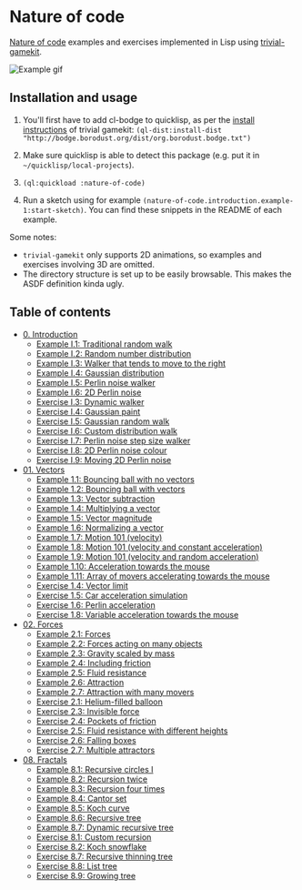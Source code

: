 # Nature of code
[Nature of code] examples and exercises implemented in
Lisp using [trivial-gamekit].

![Example gif](https://raw.githubusercontent.com/mark-gerarts/nature-of-code/master/screenshots/Example%208.7%3A%20Dynamic%20recursive%20tree.gif)

## Installation and usage
1. You'll first have to add cl-bodge to quicklisp, as per the [install instructions]
of trivial gamekit:
`(ql-dist:install-dist "http://bodge.borodust.org/dist/org.borodust.bodge.txt")`

1. Make sure quicklisp is able to detect this package (e.g. put it in
`~/quicklisp/local-projects`).

1. `(ql:quickload :nature-of-code)`

1. Run a sketch using for example `(nature-of-code.introduction.example-1:start-sketch)`.
You can find these snippets in the README of each example.

Some notes:
- `trivial-gamekit` only supports 2D animations, so examples and exercises involving 3D are omitted.
- The directory structure is set up to be easily browsable. This makes the ASDF definition kinda ugly.

[Nature of code]: http://natureofcode.com
[trivial-gamekit]: https://github.com/borodust/trivial-gamekit
[install instructions]: https://borodust.github.io/projects/trivial-gamekit/#installation-and-loading

## Table of contents
- [0. Introduction](https://github.com/mark-gerarts/nature-of-code/tree/master/0.%20Introduction)
  - [Example I.1: Traditional random walk](https://github.com/mark-gerarts/nature-of-code/tree/master/0.%20Introduction/Example%20I.1%3A%20Traditional%20random%20walk)
  - [Example I.2: Random number distribution](https://github.com/mark-gerarts/nature-of-code/tree/master/0.%20Introduction/Example%20I.2%3A%20Random%20number%20distribution)
  - [Example I.3: Walker that tends to move to the right](https://github.com/mark-gerarts/nature-of-code/tree/master/0.%20Introduction/Example%20I.3%3A%20Walker%20that%20tends%20to%20move%20to%20the%20right)
  - [Example I.4: Gaussian distribution](https://github.com/mark-gerarts/nature-of-code/tree/master/0.%20Introduction/Example%20I.4%3A%20Gaussian%20distribution)
  - [Example I.5: Perlin noise walker](https://github.com/mark-gerarts/nature-of-code/tree/master/0.%20Introduction/Example%20I.5%3A%20Perlin%20noise%20walker)
  - [Example I.6: 2D Perlin noise](https://github.com/mark-gerarts/nature-of-code/tree/master/0.%20Introduction/Example%20I.6%3A%202D%20Perlin%20noise)
  - [Exercise I.3: Dynamic walker](https://github.com/mark-gerarts/nature-of-code/tree/master/0.%20Introduction/Exercise%20I.3%3A%20Dynamic%20walker)
  - [Exercise I.4: Gaussian paint](https://github.com/mark-gerarts/nature-of-code/tree/master/0.%20Introduction/Exercise%20I.4%3A%20Gaussian%20paint)
  - [Exercise I.5: Gaussian random walk](https://github.com/mark-gerarts/nature-of-code/tree/master/0.%20Introduction/Exercise%20I.5%3A%20Gaussian%20random%20walk)
  - [Exercise I.6: Custom distribution walk](https://github.com/mark-gerarts/nature-of-code/tree/master/0.%20Introduction/Exercise%20I.6%3A%20Custom%20distribution%20walk)
  - [Exercise I.7: Perlin noise step size walker](https://github.com/mark-gerarts/nature-of-code/tree/master/0.%20Introduction/Exercise%20I.7%3A%20Perlin%20noise%20step%20size%20walker)
  - [Exercise I.8: 2D Perlin noise colour](https://github.com/mark-gerarts/nature-of-code/tree/master/0.%20Introduction/Exercise%20I.8%3A%202D%20Perlin%20noise%20colour)
  - [Exercise I.9: Moving 2D Perlin noise](https://github.com/mark-gerarts/nature-of-code/tree/master/0.%20Introduction/Exercise%20I.9%3A%20Moving%202D%20Perlin%20noise)
- [01. Vectors](https://github.com/mark-gerarts/nature-of-code/tree/master/01.%20Vectors)
  - [Example 1.1: Bouncing ball with no vectors](https://github.com/mark-gerarts/nature-of-code/tree/master/01.%20Vectors/Example%201.1%3A%20Bouncing%20ball%20with%20no%20vectors)
  - [Example 1.2: Bouncing ball with vectors](https://github.com/mark-gerarts/nature-of-code/tree/master/01.%20Vectors/Example%201.2%3A%20Bouncing%20ball%20with%20vectors)
  - [Example 1.3: Vector subtraction](https://github.com/mark-gerarts/nature-of-code/tree/master/01.%20Vectors/Example%201.3%3A%20Vector%20subtraction)
  - [Example 1.4: Multiplying a vector](https://github.com/mark-gerarts/nature-of-code/tree/master/01.%20Vectors/Example%201.4%3A%20Multiplying%20a%20vector)
  - [Example 1.5: Vector magnitude](https://github.com/mark-gerarts/nature-of-code/tree/master/01.%20Vectors/Example%201.5%3A%20Vector%20magnitude)
  - [Example 1.6: Normalizing a vector](https://github.com/mark-gerarts/nature-of-code/tree/master/01.%20Vectors/Example%201.6%3A%20Normalizing%20a%20vector)
  - [Example 1.7: Motion 101 (velocity)](https://github.com/mark-gerarts/nature-of-code/tree/master/01.%20Vectors/Example%201.7%3A%20Motion%20101%20%28velocity%29)
  - [Example 1.8: Motion 101 (velocity and constant acceleration)](https://github.com/mark-gerarts/nature-of-code/tree/master/01.%20Vectors/Example%201.8%3A%20Motion%20101%20%28velocity%20and%20constant%20acceleration%29)
  - [Example 1.9: Motion 101 (velocity and random acceleration)](https://github.com/mark-gerarts/nature-of-code/tree/master/01.%20Vectors/Example%201.9%3A%20Motion%20101%20%28velocity%20and%20random%20acceleration%29)
  - [Example 1.10: Acceleration towards the mouse](https://github.com/mark-gerarts/nature-of-code/tree/master/01.%20Vectors/Example%201.10%3A%20Acceleration%20towards%20the%20mouse)
  - [Example 1.11: Array of movers accelerating towards the mouse](https://github.com/mark-gerarts/nature-of-code/tree/master/01.%20Vectors/Example%201.11%3A%20Array%20of%20movers%20accelerating%20towards%20the%20mouse)
  - [Exercise 1.4: Vector limit](https://github.com/mark-gerarts/nature-of-code/tree/master/01.%20Vectors/Exercise%201.4%3A%20Vector%20limit)
  - [Exercise 1.5: Car acceleration simulation](https://github.com/mark-gerarts/nature-of-code/tree/master/01.%20Vectors/Exercise%201.5%3A%20Car%20acceleration%20simulation)
  - [Exercise 1.6: Perlin acceleration](https://github.com/mark-gerarts/nature-of-code/tree/master/01.%20Vectors/Exercise%201.6%3A%20Perlin%20acceleration)
  - [Exercise 1.8: Variable acceleration towards the mouse](https://github.com/mark-gerarts/nature-of-code/tree/master/01.%20Vectors/Exercise%201.8%3A%20Variable%20acceleration%20towards%20the%20mouse)
- [02. Forces](https://github.com/mark-gerarts/nature-of-code/tree/master/02.%20Forces)
  - [Example 2.1: Forces](https://github.com/mark-gerarts/nature-of-code/tree/master/02.%20Forces/Example%202.1%3A%20Forces)
  - [Example 2.2: Forces acting on many objects](https://github.com/mark-gerarts/nature-of-code/tree/master/02.%20Forces/Example%202.2%3A%20Forces%20acting%20on%20many%20objects)
  - [Example 2.3: Gravity scaled by mass](https://github.com/mark-gerarts/nature-of-code/tree/master/02.%20Forces/Example%202.3%3A%20Gravity%20scaled%20by%20mass)
  - [Example 2.4: Including friction](https://github.com/mark-gerarts/nature-of-code/tree/master/02.%20Forces/Example%202.4%3A%20Including%20friction)
  - [Example 2.5: Fluid resistance](https://github.com/mark-gerarts/nature-of-code/tree/master/02.%20Forces/Example%202.5%3A%20Fluid%20resistance)
  - [Example 2.6: Attraction](https://github.com/mark-gerarts/nature-of-code/tree/master/02.%20Forces/Example%202.6%3A%20Attraction)
  - [Example 2.7: Attraction with many movers](https://github.com/mark-gerarts/nature-of-code/tree/master/02.%20Forces/Example%202.7%3A%20Attraction%20with%20many%20movers)
  - [Exercise 2.1: Helium-filled balloon](https://github.com/mark-gerarts/nature-of-code/tree/master/02.%20Forces/Exercise%202.1%3A%20Helium-filled%20balloon)
  - [Exercise 2.3: Invisible force](https://github.com/mark-gerarts/nature-of-code/tree/master/02.%20Forces/Exercise%202.3%3A%20Invisible%20force)
  - [Exercise 2.4: Pockets of friction](https://github.com/mark-gerarts/nature-of-code/tree/master/02.%20Forces/Exercise%202.4%3A%20Pockets%20of%20friction)
  - [Exercise 2.5: Fluid resistance with different heights](https://github.com/mark-gerarts/nature-of-code/tree/master/02.%20Forces/Exercise%202.5%3A%20Fluid%20resistance%20with%20different%20heights)
  - [Exercise 2.6: Falling boxes](https://github.com/mark-gerarts/nature-of-code/tree/master/02.%20Forces/Exercise%202.6%3A%20Falling%20boxes)
  - [Exercise 2.7: Multiple attractors](https://github.com/mark-gerarts/nature-of-code/tree/master/02.%20Forces/Exercise%202.7%3A%20Multiple%20attractors)
- [08. Fractals](https://github.com/mark-gerarts/nature-of-code/tree/master/08.%20Fractals)
  - [Example 8.1: Recursive circles I](https://github.com/mark-gerarts/nature-of-code/tree/master/08.%20Fractals/Example%208.1%3A%20Recursive%20circles%20I)
  - [Example 8.2: Recursion twice](https://github.com/mark-gerarts/nature-of-code/tree/master/08.%20Fractals/Example%208.2%3A%20Recursion%20twice)
  - [Example 8.3: Recursion four times](https://github.com/mark-gerarts/nature-of-code/tree/master/08.%20Fractals/Example%208.3%3A%20Recursion%20four%20times)
  - [Example 8.4: Cantor set](https://github.com/mark-gerarts/nature-of-code/tree/master/08.%20Fractals/Example%208.4%3A%20Cantor%20set)
  - [Example 8.5: Koch curve](https://github.com/mark-gerarts/nature-of-code/tree/master/08.%20Fractals/Example%208.5%3A%20Koch%20curve)
  - [Example 8.6: Recursive tree](https://github.com/mark-gerarts/nature-of-code/tree/master/08.%20Fractals/Example%208.6%3A%20Recursive%20tree)
  - [Example 8.7: Dynamic recursive tree](https://github.com/mark-gerarts/nature-of-code/tree/master/08.%20Fractals/Example%208.7%3A%20Dynamic%20recursive%20tree)
  - [Exercise 8.1: Custom recursion](https://github.com/mark-gerarts/nature-of-code/tree/master/08.%20Fractals/Exercise%208.1%3A%20Custom%20recursion)
  - [Exercise 8.2: Koch snowflake](https://github.com/mark-gerarts/nature-of-code/tree/master/08.%20Fractals/Exercise%208.2%3A%20Koch%20snowflake)
  - [Exercise 8.7: Recursive thinning tree](https://github.com/mark-gerarts/nature-of-code/tree/master/08.%20Fractals/Exercise%208.7%3A%20Recursive%20thinning%20tree)
  - [Exercise 8.8: List tree](https://github.com/mark-gerarts/nature-of-code/tree/master/08.%20Fractals/Exercise%208.8%3A%20List%20tree)
  - [Exercise 8.9: Growing tree](https://github.com/mark-gerarts/nature-of-code/tree/master/08.%20Fractals/Exercise%208.9%3A%20Growing%20tree)
